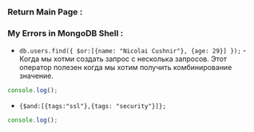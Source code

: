 ### Return Main Page : 

### My Errors in MongoDB Shell :

* `db.users.find({ $or:[{name: "Nicolai Cushnir"}, {age: 29}] });` - Когда мы хотми создать запрос с несколька запросов. Этот оператор полезен когда мы хотим получить комбинирование значение. 

```js
console.log();
```

* `{$and:[{tags:"ssl"},{tags: "security"}]};`

```js
console.log();
```

